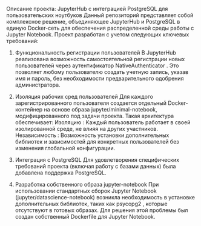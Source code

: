 Описание проекта: JupyterHub с интеграцией PostgreSQL для пользовательских ноутбуков
Данный репозиторий представляет собой комплексное решение, объединяющее JupyterHub и PostgreSQL в единую Docker-сеть для обеспечения распределенной среды работы с Jupyter Notebook. Проект разработан с учетом следующих ключевых требований:

1. Функциональность регистрации пользователей
В JupyterHub реализована возможность самостоятельной регистрации новых пользователей через аутентификатор NativeAuthenticator . Это позволяет любому пользователю создать учетную запись, указав имя и пароль,
без необходимости предварительного одобрения администратора.

3. Изоляция рабочих сред пользователей
Для каждого зарегистрированного пользователя создается отдельный Docker-контейнер на основе образа jupyter/minimal-notebook, модифицированного под задачи проекта.
Такая архитектура обеспечивает:
Изоляцию : Каждый пользователь работает в своей изолированной среде, не влияя на других участников.
Независимость : Возможность установки дополнительных библиотек и зависимостей для конкретных пользователей без изменения глобальной конфигурации.

5. Интеграция с PostgreSQL
Для удовлетворения специфических требований проекта (включая работу с базами данных) была добавлена поддержка PostgreSQL.

7. Разработка собственного образа jupyter-notebook
При использовании стандартных сборок Jupyter Notebook (jupyter/datascience-notebook) возникла необходимость в установке дополнительных библиотек, таких как psycopg2 ,
которые отсутствуют в готовых образах. Для решения этой проблемы был создан собственный Dockerfile для Jupyter Notebook.
